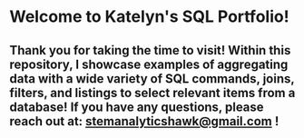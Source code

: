 # Welcome to **Katelyn's SQL Portfolio**!  
## Thank you for taking the time to visit! Within this repository,  I showcase examples of aggregating data with a wide variety of SQL commands, joins, filters, and listings to select relevant items from a database! If you have any questions, please reach out at: stemanalyticshawk@gmail.com !

